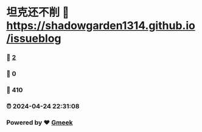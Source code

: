 # 坦克还不削 :link: https://shadowgarden1314.github.io/issueblog 
### :page_facing_up: [2](https://shadowgarden1314.github.io/issueblog/tag.html) 
### :speech_balloon: 0 
### :hibiscus: 410 
### :alarm_clock: 2024-04-24 22:31:08 
### Powered by :heart: [Gmeek](https://github.com/Meekdai/Gmeek)
